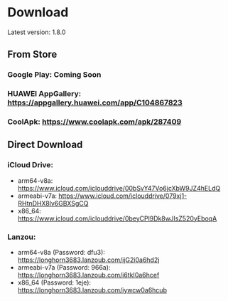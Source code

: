 # Download

Latest version: 1.8.0

## From Store
### Google Play: Coming Soon
### HUAWEI AppGallery: https://appgallery.huawei.com/app/C104867823
### CoolApk: https://www.coolapk.com/apk/287409

## Direct Download
### iCloud Drive: 
- arm64-v8a: https://www.icloud.com/iclouddrive/00bSvY47Vo6jcXbW9JZ4hELdQ
- armeabi-v7a: https://www.icloud.com/iclouddrive/079xj1-RHtnDHX8lv6GBXSgCQ
- x86_64: https://www.icloud.com/iclouddrive/0beyCPl9Dk8wJIsZ520yEboqA

### Lanzou: 
- arm64-v8a (Password: dfu3): https://longhorn3683.lanzoub.com/ijG2i0a6hd2j
- armeabi-v7a (Password: 966a): https://longhorn3683.lanzoub.com/i6tkI0a6hcef
- x86_64 (Password: 1eje): https://longhorn3683.lanzoub.com/iywcw0a6hcub